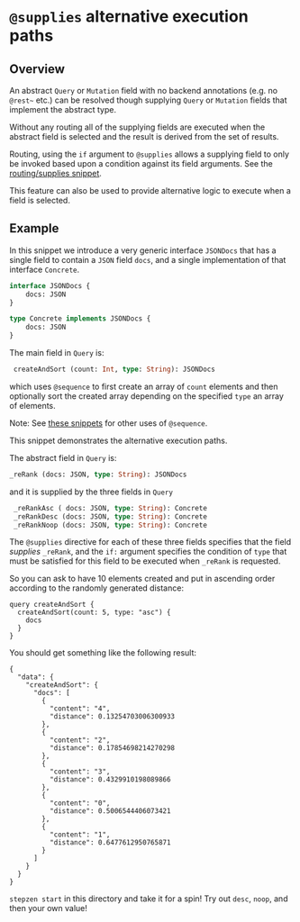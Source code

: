 # `@supplies` alternative execution paths

## Overview

An abstract `Query` or `Mutation` field with no backend annotations (e.g. no `@rest~` etc.) can be resolved though supplying `Query` or `Mutation` fields that implement the abstract type.

Without any routing all of the supplying fields are executed when the abstract field is selected and the result is derived from the set of results.

Routing, using the `if` argument to `@supplies` allows a supplying field to only be invoked based upon a condition against its field arguments. See the [routing/supplies snippet](https://github.com/stepzen-dev/snippets/tree/main/routing/supplies).

This feature can also be used to provide alternative logic to execute when a field is selected.

## Example 

In this snippet we introduce a very generic interface `JSONDocs` that has a single field to contain a `JSON` field `docs`, and a single implementation of that interface `Concrete`.

```graphql
interface JSONDocs {
    docs: JSON
}

type Concrete implements JSONDocs {
    docs: JSON
}
```

The main field in `Query` is:
```graphql
 createAndSort (count: Int, type: String): JSONDocs
```
which uses `@sequence` to first create an array of `count` elements and then optionally sort the created array depending on the specified `type` an array of elements.

Note: See [these snippets](https://github.com/stepzen-dev/snippets/tree/main/sequence) for other uses of `@sequence`.

This snippet demonstrates the alternative execution paths. 

The abstract field in `Query` is:
```graphql
_reRank (docs: JSON, type: String): JSONDocs
```

and it is supplied by the three fields in `Query`
```graphql
 _reRankAsc ( docs: JSON, type: String): Concrete
 _reRankDesc (docs: JSON, type: String): Concrete
 _reRankNoop (docs: JSON, type: String): Concrete
```

The `@supplies` directive for each of these three fields specifies that the field *supplies* `_reRank`, and the `if:` argument specifies the condition of `type` that must be satisfied for this field to be executed when `_reRank` is requested.

So you can ask to have 10 elements created and put in ascending order according to the randomly generated distance:
```
query createAndSort {
  createAndSort(count: 5, type: "asc") {
    docs
  }
}
```

You should get something like the following result:

```
{
  "data": {
    "createAndSort": {
      "docs": [
        {
          "content": "4",
          "distance": 0.13254703006300933
        },
        {
          "content": "2",
          "distance": 0.17854698214270298
        },
        {
          "content": "3",
          "distance": 0.4329910198089866
        },
        {
          "content": "0",
          "distance": 0.5006544406073421
        },
        {
          "content": "1",
          "distance": 0.6477612950765871
        }
      ]
    }
  }
}
```

`stepzen start` in this directory and take it for a spin!  Try out `desc`, `noop`, and then your own value!

